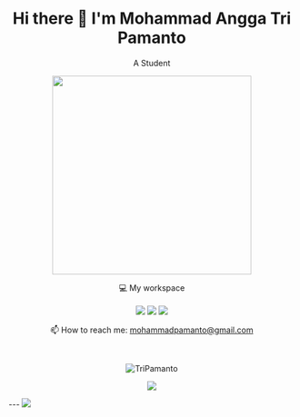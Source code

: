 <!--

### Hi there 👋
**TriPamanto/TriPamanto** is a ✨ _special_ ✨ repository because its `README.md` (this file) appears on your GitHub profile.

Here are some ideas to get you started:

- 🔭 I’m currently working on ...
- 🌱 I’m currently learning ...
- 👯 I’m looking to collaborate on ...
- 🤔 I’m looking for help with ...
- 💬 Ask me about ...
- 📫 How to reach me: ...
- 😄 Pronouns: ...
- ⚡ Fun fact: ...
-->


<h1 align='center'>
  Hi there 👋 I'm Mohammad Angga Tri Pamanto
</h1>

<p align='center'>
  A Student 
</p>

<!-- <p align='center'>
  
 <a href="https://www.facebook.com/mr.94t3z">
  <img src="https://img.shields.io/badge/Facebook-%231877F2.svg?style=for-the-badge&logo=Facebook&logoColor=white" />        
 </a>&nbsp;&nbsp;
 
 <a href="https://www.instagram.com/m.taopik_/">
  <img src="https://img.shields.io/badge/instagram-E4405F?style=for-the-badge&logo=instagram&logoColor=white" /> 
 </a>&nbsp;&nbsp;
 
 <a href="https://www.linkedin.com/in/muhamad-taopik-8b0746174">
  <img src="https://img.shields.io/badge/linkedin-%230077B5.svg?&style=for-the-badge&logo=linkedin&logoColor=white" />
 </a>&nbsp;&nbsp;
 
 <a href="https://twitter.com/mr94t3z">
  <img src="https://img.shields.io/twitter/follow/mr94t3z?color=1DA1F2&logo=twitter&style=for-the-badge" />
 </a>&nbsp;&nbsp;
  
</p>
-->

<p align='center'>
  <a href="#"><img src="https://github-readme-stats.vercel.app/api?username=TriPamanto&show_icons=true&count_private=true&theme=dark" width="350"></a>
</p>


<p align='center'>
  💻 My workspace<br/><br/>
  <img src="https://img.shields.io/static/v1?style=for-the-badge&message=HP&color=000000&logo=Windows&logoColor=FFFFFF&label=WINDOWS" />
  <img src="https://img.shields.io/static/v1?style=for-the-badge&message=Chip&color=000000&logo=AMD&logoColor=FFFFFF&label=RYZEN 5" />
  <img src="https://img.shields.io/static/v1?style=for-the-badge&message=Ram&color=000000&logo=Ram&logoColor=FFFFFF&label=16GB" />
</p>

<p align='center'>
  📫 How to reach me: <a href='mailto:mohammadpamanto@gmail.com'>mohammadpamanto@gmail.com</a>
</p>

<p align='center'>
<!--   <img src="https://komarev.com/ghpvc/?username=TriPamanto&label=Stalker&color=129e00&style=plastic" alt="TriPamanto" /> -->
  
  <br>
  <!-- <a href="#"><img src="https://badges.pufler.dev/visits/mr94t3z/mr94t3z"></a> total of stalkers. -->
</p>

<p align='center'>
  <img align="center" src="https://github-readme-streak-stats.herokuapp.com/?user=TriPamanto&theme=dark" alt="TriPamanto" />
</p>

<p align='center'>
  <img align="center" src="https://github-readme-stats.vercel.app/api/top-langs/?username=TriPamanto&theme=dark&hide_border=false&include_all_commits=false&count_private=false&layout=compact" />
</p>
---
<a href="https://visitcount.itsvg.in">
  <img src="https://visitcount.itsvg.in/api?id=TriPamanto&label=Profile%20Views&color=0&icon=0&pretty=true" />
</a>
<!--
<details>
  <summary>📃 Resume</summary>
-->
